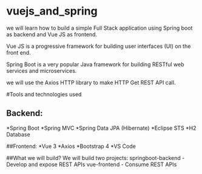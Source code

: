 # vuejs_and_spring
we will learn how to build a simple Full Stack application using Spring boot as backend and Vue JS as frontend.

Vue JS is a progressive framework for building user interfaces (UI) on the front end.

Spring Boot is a very popular Java framework for building RESTful web services and microservices.

we will use the Axios HTTP library to make HTTP Get REST API call.

#Tools and technologies used
## Backend:
*Spring Boot
*Spring MVC
*Spring Data JPA (Hibernate)
*Eclipse STS
*H2 Database

##Frontend:
*Vue 3
*Axios
*Bootstrap 4
*VS Code

##What we will build?
We will build two projects:
springboot-backend - Develop and expose REST APIs
vue-frontend - Consume REST APIs
